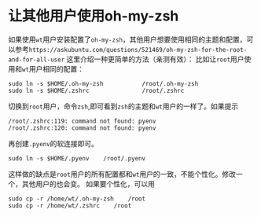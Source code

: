 # 让其他用户使用oh-my-zsh


如果使用`wt`用户安装配置了`oh-my-zsh`，其他用户想要使用相同的主题和配置，可以参考`https://askubuntu.com/questions/521469/oh-my-zsh-for-the-root-and-for-all-user`
这里介绍一种更简单的方法（亲测有效）：
比如让`root`用户使用和`wt`用户相同的配置：
<!--more-->
```shell
sudo ln -s $HOME/.oh-my-zsh           /root/.oh-my-zsh
sudo ln -s $HOME/.zshrc               /root/.zshrc
```
切换到`root`用户，命令`zsh`,即可看到`zsh`的主题和`wt`用户的一样了。如果提示
```shell
/root/.zshrc:119: command not found: pyenv
/root/.zshrc:120: command not found: pyenv
```
再创建`.pyenv`的软连接即可。
```shell
sudo ln -s $HOME/.pyenv    /root/.pyenv
```
这样做的缺点是`root`用户的所有配置都和`wt`用户的一致，不能个性化。修改一个，其他用户的也会变。
如果要个性化，可以用
```shell
sudo cp -r /home/wt/.oh-my-zsh    /root
sudo cp -r /home/wt/.zshrc    /root
```

